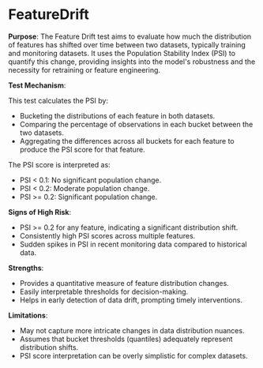 # FeatureDrift

**Purpose**: The Feature Drift test aims to evaluate how much the distribution of features has shifted over time between two
datasets, typically training and monitoring datasets. It uses the Population Stability Index (PSI) to quantify this
change, providing insights into the model's robustness and the necessity for retraining or feature engineering.

**Test Mechanism**:

This test calculates the PSI by:
- Bucketing the distributions of each feature in both datasets.
- Comparing the percentage of observations in each bucket between the two datasets.
- Aggregating the differences across all buckets for each feature to produce the PSI score for that feature.

The PSI score is interpreted as:
- PSI < 0.1: No significant population change.
- PSI < 0.2: Moderate population change.
- PSI >= 0.2: Significant population change.

**Signs of High Risk**:

- PSI >= 0.2 for any feature, indicating a significant distribution shift.
- Consistently high PSI scores across multiple features.
- Sudden spikes in PSI in recent monitoring data compared to historical data.

**Strengths**:

- Provides a quantitative measure of feature distribution changes.
- Easily interpretable thresholds for decision-making.
- Helps in early detection of data drift, prompting timely interventions.

**Limitations**:

- May not capture more intricate changes in data distribution nuances.
- Assumes that bucket thresholds (quantiles) adequately represent distribution shifts.
- PSI score interpretation can be overly simplistic for complex datasets.
